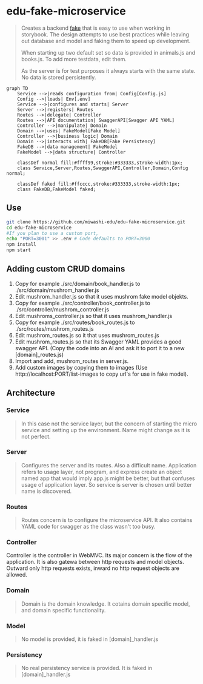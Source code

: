 # edu-fake-microservice

> Creates a backend [fake](https://martinfowler.com/bliki/TestDouble.html) that is easy to use when working in storybook.
> The design attempts to use best practices while leaving out database and model and faking them to speed up development.
>
> When starting up two default set so data is provided in animals.js and books.js. To add more testdata, edit them.
>
> As the server is for test purposes it always starts with the same state. No data is stored persistently.

```mermaid
graph TD
    Service -->|reads configuration from| Config[Config.js]
    Config -->|loads| Env[.env]
    Service -->|configures and starts| Server
    Server -->|registers| Routes
    Routes -->|delegate| Controller
    Routes -->|API documentation| SwaggerAPI[Swagger API YAML]
    Controller -->|manipulate| Domain
    Domain -->|uses| FakeModel[Fake Model]
    Controller -->|business logic| Domain
    Domain -->|interacts with| FakeDB[Fake Persistency]
    FakeDB -->|data management| FakeModel
    FakeModel -->|data structure| Controller

    classDef normal fill:#ffff99,stroke:#333333,stroke-width:1px;
    class Service,Server,Routes,SwaggerAPI,Controller,Domain,Config normal;

    classDef faked fill:#ffcccc,stroke:#333333,stroke-width:1px;
    class FakeDB,FakeModel faked;
```

## Use

```bash
git clone https://github.com/miwashi-edu/edu-fake-microservice.git
cd edu-fake-microservice
#If you plan to use a custom port,
echo "PORT=3001" >> .env # Code defaults to PORT=3000
npm install
npm start
```

## Adding custom CRUD domains

1. Copy for example ./src/domain/book_handler.js to ./src/domain/mushrom_handler.js
2. Edit mushrom_handler.js so that it uses mushrom fake model objekts.
3. Copy for example ./src/controller/book_controller.js to ./src/controller/mushrom_controller.js
4. Edit mushroms_controller.js so that it uses mushrom_handler.js
5. Copy for example ./src/routes/book_routes.js to ./src/routes/mushrom_routes.js
6. Edit mushrom_routes.js so it that uses mushrom_routes.js
7. Edit mushrom_routes.js so that its Swagger YAML provides a good swagger API. (Copy the code into an AI and ask it to port it to a new [domain]_routes.js)
8. Import and add, mushrom_routes in server.js.
9. Add custom images by copying them to images (Use http://localhost:PORT/list-images to copy url's for use in fake model).

## Architecture

### Service

> In this case not the service layer, but the concern of starting the micro service and setting up the environment. Name might change as it is not perfect.

### Server

> Configures the server and its routes. Also a difficult name. Application refers to usage layer, not program, and express create an object named app that would imply app.js might be better, but that confuses usage of application layer. So service is server is chosen until better name is discovered.

### Routes

> Routes concern is to configure the microservice API. It also contains YAML code for swagger as the class wasn't too busy.

### Controller

Controller is the controller in WebMVC. Its major concern is the flow of the application. It is also gatewa between http requests and model objects. Outward only http requests exists, inward no http request objects are allowed.

### Domain

> Domain is the domain knowledge. It cotains domain specific model, and domain specific functionality.

### Model

> No model is provided, it is faked in [domain]_handler.js

### Persistency

> No real persistency service is provided. It is faked in [domain]_handler.js
